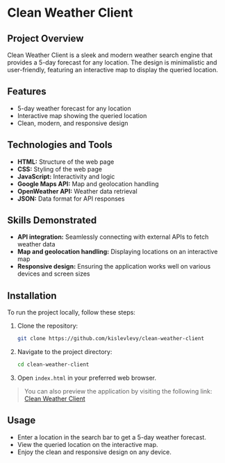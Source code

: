 # Clean Weather Client

## Project Overview

Clean Weather Client is a sleek and modern weather search engine that provides a 5-day forecast for any location. The design is minimalistic and user-friendly, featuring an interactive map to display the queried location.

## Features

- 5-day weather forecast for any location
- Interactive map showing the queried location
- Clean, modern, and responsive design

## Technologies and Tools

- **HTML:** Structure of the web page
- **CSS:** Styling of the web page
- **JavaScript:** Interactivity and logic
- **Google Maps API:** Map and geolocation handling
- **OpenWeather API:** Weather data retrieval
- **JSON:** Data format for API responses

## Skills Demonstrated

- **API integration:** Seamlessly connecting with external APIs to fetch weather data
- **Map and geolocation handling:** Displaying locations on an interactive map
- **Responsive design:** Ensuring the application works well on various devices and screen sizes

## Installation

To run the project locally, follow these steps:

1. Clone the repository:
   ```bash
   git clone https://github.com/kislevlevy/clean-weather-client
   ```
2. Navigate to the project directory:
   ```bash
   cd clean-weather-client
   ```
3. Open `index.html` in your preferred web browser.

> You can also preview the application by visiting the following link: [Clean Weather Client](https://kislevlevy.github.io/clean-weather-client/)

## Usage

- Enter a location in the search bar to get a 5-day weather forecast.
- View the queried location on the interactive map.
- Enjoy the clean and responsive design on any device.
